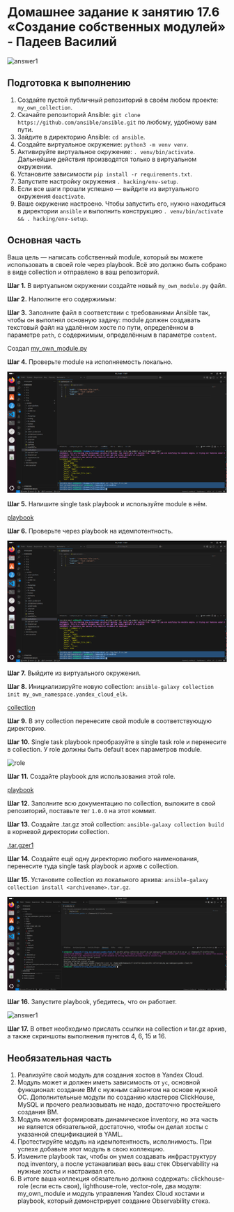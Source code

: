 # Домашнее задание к занятию 17.6 «Создание собственных модулей» - Падеев Василий

![answer1]()

## Подготовка к выполнению

1. Создайте пустой публичный репозиторий в своём любом проекте: `my_own_collection`.  
2. Скачайте репозиторий Ansible: `git clone https://github.com/ansible/ansible.git` по любому, удобному вам пути.  
3. Зайдите в директорию Ansible: `cd ansible`.  
4. Создайте виртуальное окружение: `python3 -m venv venv`.  
5. Активируйте виртуальное окружение: `. venv/bin/activate`. Дальнейшие действия производятся только в виртуальном окружении.  
6. Установите зависимости `pip install -r requirements.txt`.  
7. Запустите настройку окружения `. hacking/env-setup`.  
8. Если все шаги прошли успешно — выйдите из виртуального окружения `deactivate`.  
9. Ваше окружение настроено. Чтобы запустить его, нужно находиться в директории `ansible` и выполнить конструкцию `. venv/bin/activate && . hacking/env-setup`.  

## Основная часть

Ваша цель — написать собственный module, который вы можете использовать в своей role через playbook. Всё это должно быть собрано в виде collection и отправлено в ваш репозиторий.

**Шаг 1.** В виртуальном окружении создайте новый `my_own_module.py` файл.

**Шаг 2.** Наполните его содержимым:

**Шаг 3.** Заполните файл в соответствии с требованиями Ansible так, чтобы он выполнял основную задачу: module должен создавать текстовый файл на удалённом хосте по пути, определённом в параметре `path`, с содержимым, определённым в параметре `content`.

Создал [my_own_module.py](https://github.com/Vasiliy-Ser/creating_your_own_modules_ansivle_17.6/blob/fd26baeba22825631f7ca09d1f4eda2d5edf562e/ansible/lib/ansible/modules/my_own_module.py)

**Шаг 4.** Проверьте module на исполняемость локально.

![answer1](https://github.com/Vasiliy-Ser/creating_your_own_modules_ansivle_17.6/blob/fd26baeba22825631f7ca09d1f4eda2d5edf562e/png/7.png)

**Шаг 5.** Напишите single task playbook и используйте module в нём.

[playbook](https://github.com/Vasiliy-Ser/creating_your_own_modules_ansivle_17.6/blob/fd26baeba22825631f7ca09d1f4eda2d5edf562e/ansible/single_task_playbook.yml)

**Шаг 6.** Проверьте через playbook на идемпотентность.

![answer1](https://github.com/Vasiliy-Ser/creating_your_own_modules_ansivle_17.6/blob/fd26baeba22825631f7ca09d1f4eda2d5edf562e/png/7.png)

**Шаг 7.** Выйдите из виртуального окружения.

**Шаг 8.** Инициализируйте новую collection: `ansible-galaxy collection init my_own_namespace.yandex_cloud_elk`.

[collection](https://github.com/Vasiliy-Ser/creating_your_own_modules_ansivle_17.6/tree/fd26baeba22825631f7ca09d1f4eda2d5edf562e/my_own_namespace)

**Шаг 9.** В эту collection перенесите свой module в соответствующую директорию.

**Шаг 10.** Single task playbook преобразуйте в single task role и перенесите в collection. У role должны быть default всех параметров module.

![role](https://github.com/Vasiliy-Ser/creating_your_own_modules_ansivle_17.6/tree/fd26baeba22825631f7ca09d1f4eda2d5edf562e/my_own_namespace/yandex_cloud_elk/roles/single_task_role)

**Шаг 11.** Создайте playbook для использования этой role.

[playbook](https://github.com/Vasiliy-Ser/creating_your_own_modules_ansivle_17.6/blob/fd26baeba22825631f7ca09d1f4eda2d5edf562e/my_own_namespace/yandex_cloud_elk/playbook.yml)

**Шаг 12.** Заполните всю документацию по collection, выложите в свой репозиторий, поставьте тег `1.0.0` на этот коммит.

**Шаг 13.** Создайте .tar.gz этой collection: `ansible-galaxy collection build` в корневой директории collection.

[.tar.gzer1](https://github.com/Vasiliy-Ser/creating_your_own_modules_ansivle_17.6/blob/fd26baeba22825631f7ca09d1f4eda2d5edf562e/my_own_namespace/yandex_cloud_elk/my_own_namespace-yandex_cloud_elk-1.0.0.tar.gz)

**Шаг 14.** Создайте ещё одну директорию любого наименования, перенесите туда single task playbook и архив c collection.

**Шаг 15.** Установите collection из локального архива: `ansible-galaxy collection install <archivename>.tar.gz`.

![answer1](https://github.com/Vasiliy-Ser/creating_your_own_modules_ansivle_17.6/blob/fd26baeba22825631f7ca09d1f4eda2d5edf562e/png/12.png)

**Шаг 16.** Запустите playbook, убедитесь, что он работает.

![answer1](https://github.com/Vasiliy-Ser/creating_your_own_modules_ansivle_17.6/blob/fd26baeba22825631f7ca09d1f4eda2d5edf562e/png/16.png)

**Шаг 17.** В ответ необходимо прислать ссылки на collection и tar.gz архив, а также скриншоты выполнения пунктов 4, 6, 15 и 16.

## Необязательная часть

1. Реализуйте свой модуль для создания хостов в Yandex Cloud.
2. Модуль может и должен иметь зависимость от `yc`, основной функционал: создание ВМ с нужным сайзингом на основе нужной ОС. Дополнительные модули по созданию кластеров ClickHouse, MySQL и прочего реализовывать не надо, достаточно простейшего создания ВМ.
3. Модуль может формировать динамическое inventory, но эта часть не является обязательной, достаточно, чтобы он делал хосты с указанной спецификацией в YAML.
4. Протестируйте модуль на идемпотентность, исполнимость. При успехе добавьте этот модуль в свою коллекцию.
5. Измените playbook так, чтобы он умел создавать инфраструктуру под inventory, а после устанавливал весь ваш стек Observability на нужные хосты и настраивал его.
6. В итоге ваша коллекция обязательно должна содержать: clickhouse-role (если есть своя), lighthouse-role, vector-role, два модуля: my_own_module и модуль управления Yandex Cloud хостами и playbook, который демонстрирует создание Observability стека.


